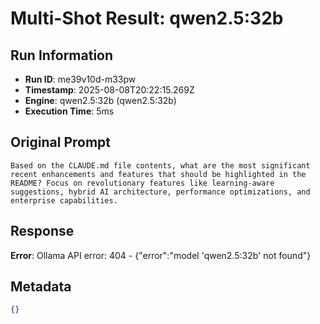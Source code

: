 # Multi-Shot Result: qwen2.5:32b

## Run Information
- **Run ID**: me39v10d-m33pw
- **Timestamp**: 2025-08-08T20:22:15.269Z
- **Engine**: qwen2.5:32b (qwen2.5:32b)
- **Execution Time**: 5ms

## Original Prompt
```
Based on the CLAUDE.md file contents, what are the most significant recent enhancements and features that should be highlighted in the README? Focus on revolutionary features like learning-aware suggestions, hybrid AI architecture, performance optimizations, and enterprise capabilities.
```

## Response
**Error**: Ollama API error: 404 - {"error":"model 'qwen2.5:32b' not found"}



## Metadata
```json
{}
```
